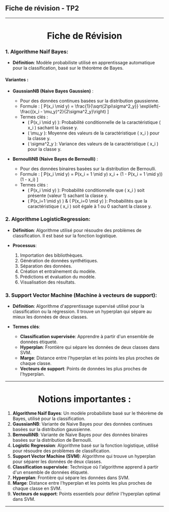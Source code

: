 ## Fiche de révision - TP2

---

<div align="center">

# Fiche de Révision

</div>

### 1. Algorithme Naïf Bayes:

- **Définition**: Modèle probabiliste utilisé en apprentissage automatique pour la classification, basé sur le théorème de Bayes.
  
#### Variantes :

- **GaussianNB (Naive Bayes Gaussien)** : 
  - Pour des données continues basées sur la distribution gaussienne.
  - Formule : 
    \[
    P(x_i \mid y) = \frac{1}{\sqrt{2\pi\sigma^2_y}} \exp\left(-\frac{(x_i - \mu_y)^2}{2\sigma^2_y}\right)
    \]
  - Termes clés : 
    - \( P(x_i \mid y) \): Probabilité conditionnelle de la caractéristique \( x_i \) sachant la classe y.
    - \( \mu_y \): Moyenne des valeurs de la caractéristique \( x_i \) pour la classe y.
    - \( \sigma^2_y \): Variance des valeurs de la caractéristique \( x_i \) pour la classe y.

- **BernoulliNB (Naive Bayes de Bernoulli)** :
  - Pour des données binaires basées sur la distribution de Bernoulli.
  - Formule : 
    \[
    P(x_i \mid y) = P(x_i = 1 \mid y) x_i + (1 - P(x_i = 1 \mid y)) (1 - x_i)
    \]
  - Termes clés :
    - \( P(x_i \mid y) \): Probabilité conditionnelle que \( x_i \) soit présente (valeur 1) sachant la classe y.
    - \( P(x_i=1 \mid y) \) & \( P(x_i=0 \mid y) \): Probabilités que la caractéristique \( x_i \) soit égale à 1 ou 0 sachant la classe y.

### 2. Algorithme LogisticRegression:

- **Définition**: Algorithme utilisé pour résoudre des problèmes de classification. Il est basé sur la fonction logistique.

- **Processus**:
  1. Importation des bibliothèques.
  2. Génération de données synthétiques.
  3. Séparation des données.
  4. Création et entraînement du modèle.
  5. Prédictions et évaluation du modèle.
  6. Visualisation des résultats.

### 3. Support Vector Machine (Machine à vecteurs de support):

- **Définition**: Algorithme d'apprentissage supervisé utilisé pour la classification ou la régression. Il trouve un hyperplan qui sépare au mieux les données de deux classes.

- **Termes clés**:
  - **Classification supervisée**: Apprendre à partir d'un ensemble de données étiqueté.
  - **Hyperplan**: Frontière qui sépare les données de deux classes dans SVM.
  - **Marge**: Distance entre l'hyperplan et les points les plus proches de chaque classe.
  - **Vecteurs de support**: Points de données les plus proches de l'hyperplan.

---

<div align="center">

# Notions importantes :

</div>

1. **Algorithme Naïf Bayes**: Un modèle probabiliste basé sur le théorème de Bayes, utilisé pour la classification.
2. **GaussianNB**: Variante de Naive Bayes pour des données continues basées sur la distribution gaussienne.
3. **BernoulliNB**: Variante de Naive Bayes pour des données binaires basées sur la distribution de Bernoulli.
4. **Logistic Regression**: Algorithme basé sur la fonction logistique, utilisé pour résoudre des problèmes de classification.
5. **Support Vector Machine (SVM)**: Algorithme qui trouve un hyperplan pour séparer les données de deux classes.
6. **Classification supervisée**: Technique où l'algorithme apprend à partir d'un ensemble de données étiqueté.
7. **Hyperplan**: Frontière qui sépare les données dans SVM.
8. **Marge**: Distance entre l'hyperplan et les points les plus proches de chaque classe en SVM.
9. **Vecteurs de support**: Points essentiels pour définir l'hyperplan optimal dans SVM.

---
